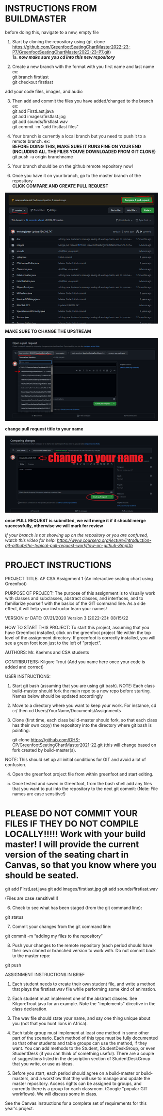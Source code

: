 INSTRUCTIONS FROM BUILDMASTER
===============================

before doing this, navigate to a new, empty file

1. Start by cloning the repository using (git clone https://github.com/GreenfootSeatingChartMaster2022-23-P7/GreenfootSeatingChartMaster2022-23-P7.git) <br /> 
1a. ***now make sure you cd into this new repository***

2. Create a new branch with the format with you first name and last name ex: <br />
git branch firstlast <br />
git checkout firstlast <br />

add your code files, images, and audio

3. Then add and commit the files you have added/changed to the branch ex: <br />
git add FirstLast.java <br />
git add images/firstlast.jpg <br />
git add sounds/firstlast.wav <br />
git commit -m "add firstlast files" <br />

4. Your branch is currently a local branch but you need to push it to a remote branch. ex: <br />
**BEFORE DOING THIS, MAKE SURE IT RUNS FINE ON YOUR END (INCLUDING ALL THE FILES YOUVE DOWNLOADED FROM GIT CLONE)** <br />
git push -u origin branchname <br />


5. Your branch should be on the github remote repository now!

6. Once you have it on your branch, go to the master branch of the repository <br />
**CLICK COMPARE AND CREATE PULL REQUEST** <br />

![My Image](imagesForGithubReadme/image1.png)

**MAKE SURE TO CHANGE THE UPSTREAM**

![My Image](imagesForGithubReadme/image2.png)

**change pull request title to your name**

![My Image](imagesForGithubReadme/image3.png)

**once PULL REQUEST is submitted, we will merge it if it should merge successfully, otherwise we will mark for review**

 *If your branch is not showing up on the repository or you are confused, watch this video for help: https://www.coursera.org/lecture/introduction-git-github/the-typical-pull-request-workflow-on-github-8mpDb*

PROJECT INSTRUCTIONS 
======

PROJECT TITLE: AP CSA Assignment 1 (An interactive seating chart using Greenfoot)

PURPOSE OF PROJECT: The purpose of this assignment is to visually work with classes and subclasses, abstract classes, and interfaces, and to familiarize yourself with the basics of the GIT command line.  As a side effect, it will help your instructor learn your names!

VERSION or DATE: 07/21/2020
Version 3 (2022-23): 08/15/22

HOW TO START THIS PROJECT:  To start this project, assuming that you have Greenfoot installed, click on the greenfoot project file within the top level of the assignment directory.  If greenfoot is correctly installed, you will see a green foot icon just to the left of "project".

AUTHORS:                    Mr. Kaehms and CSA students

CONTRIBUTERS:               Kilgore Trout
                            (Add you name here once your code 
                             is added and correct)

USER INSTRUCTIONS:


1) Start git bash (assuming that you are using git bash). 
NOTE: Each class build-master should fork the main repo to a new repo before starting. Names below should be updated accordingly

2) Move to a directory where you want to keep your work. For instance, cd c:/ then cd Users/YourName/Documents/Assignments

3) Clone (first time, each class build-master should fork, so that each class has their own copy) the repository into the directory where git bash is pointing:

    git clone https://github.com/DHS-CP/GreenfootSeatingChartMaster2021-22.git  (this will change based on fork created by build-master(s).

NOTE: This should set up all initial conditions for GIT and avoid a lot of confusion.

4) Open the greenfoot project file from within greenfoot and start editing.

5) Once tested and saved in Greenfoot, from the bash shell add any files that you want to put into the repository to the next git commit: (Note: File names are case sensitive!)

PLEASE DO NOT COMMIT YOUR FILES IF THEY DO NOT COMPILE LOCALLY!!!!! Work with your build master! I will provide the current
version of the seating chart in Canvas, so that you know where you should be seated.
=====================================================================

git add FirstLast.java
git add images/firstlast.jpg
git add sounds/firstlast.wav

(Files are case sensitive!!!)

6) Check to see what has been staged (from the git command line):

git status

7) Commit your changes from the git command line:

git commit -m “adding my files to the repository”

8) Push your changes to the remote repository (each period should have their own cloned or branched version to work with.
Do not commit back to the master repo:

git push


ASSIGNMENT INSTRUCTIONS IN BRIEF

1) Each student needs to create their own student file, and write a method that plays the firstlast.wav file
while performing some kind of animation.

2) Each student must implement one of the abstract classes. See KilgoreTrout.java for an example. Note the "implements" directive
in the class declaration.

3) The wav file should state your name, and say one thing unique about you (not that you hunt lions in Africa).

4) Each table group must implement at least one method in some other part of the scenario.  Each method of this type must
be fully documented so that other students and table groups can use the method, if they want.  You can add methods to the
Student, StudentDeskGroup, or even StudentDesk (if you can think of something useful).  There are a couple of suggestions
listed in the description section of StudentDeskGroup that you write, or use as ideas.

5) Before you start, each period should agree on a build-master or build-masters, and a workflow that they will use to manage
and update the master repository.  Access rights can be assigned to groups, and currently there is a group for each classroom.
(Google "popular GIT workflows).  We will discuss some in class.

See the Canvas instructions for a complete set of requirements for this year's project.



